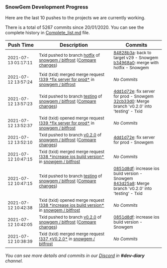 
### SnowGem Development Progress

Here are the last 10 pushes to the projects we are currently working.

There is a total of 5267 commits since 20/01/2020. You can see the complete history in
 [Complete_list.md](Complete_list.md) file.

| Push Time | Description | Commits |
| --- | --- | --- |
| <sub>2021-07-13 01:17:11</sub> | <sub>Txid pushed to branch [hotfix](https://gitlab.com/snowgem/bitfrost/commits/hotfix) of [snowgem / bitfrost](https://gitlab.com/snowgem/bitfrost) ([Compare changes](https://gitlab.com/snowgem/bitfrost/compare/a4aac6dfbc3b64be8757a449003a1738bc55d8f2...b34968a0a5ff6beaae1beb56bb4ae35e614a5afe))</sub> | <sub>[84828b3a](https://gitlab.com/snowgem/bitfrost/-/commit/84828b3a031d8ca843e147f42112f51491c0bb7e): back to target v29 - Snowgem<br>[b34968a0](https://gitlab.com/snowgem/bitfrost/-/commit/b34968a0a5ff6beaae1beb56bb4ae35e614a5afe): merge with hotfix - Snowgem</sub> |
| <sub>2021-07-12 13:57:24</sub> | <sub>Txid (txid) merged merge request [\!339 \*fix server for prod\*](https://gitlab.com/snowgem/bitfrost/-/merge_requests/339) in [snowgem / bitfrost](https://gitlab.com/snowgem/bitfrost)</sub> | <sub>_No Commits_</sub> |
| <sub>2021-07-12 13:57:23</sub> | <sub>Txid pushed to branch [testing](https://gitlab.com/snowgem/bitfrost/commits/testing) of [snowgem / bitfrost](https://gitlab.com/snowgem/bitfrost) ([Compare changes](https://gitlab.com/snowgem/bitfrost/compare/843d25a85f9b3ed020e6185abf2269d498a69ca0...32cb33d04e0624c2e9b5cb36571358bd307abc42))</sub> | <sub>[4dd1d72e](https://gitlab.com/snowgem/bitfrost/-/commit/4dd1d72ecad1f79821d53515bc964630bfe72b9c): fix server for prod - Snowgem<br>[32cb33d0](https://gitlab.com/snowgem/bitfrost/-/commit/32cb33d04e0624c2e9b5cb36571358bd307abc42): Merge branch 'v0.2.0' into 'testing' - Txid</sub> |
| <sub>2021-07-12 13:52:37</sub> | <sub>Txid (txid) opened merge request [\!339 \*fix server for prod\*](https://gitlab.com/snowgem/bitfrost/-/merge_requests/339) in [snowgem / bitfrost](https://gitlab.com/snowgem/bitfrost)</sub> | <sub>_No Commits_</sub> |
| <sub>2021-07-12 13:52:10</sub> | <sub>Txid pushed to branch [v0\.2\.0](https://gitlab.com/snowgem/bitfrost/commits/v0.2.0) of [snowgem / bitfrost](https://gitlab.com/snowgem/bitfrost) ([Compare changes](https://gitlab.com/snowgem/bitfrost/compare/0851d8dfce45d91126bf80cf0295b4524cfe22a5...4dd1d72ecad1f79821d53515bc964630bfe72b9c))</sub> | <sub>[4dd1d72e](https://gitlab.com/snowgem/bitfrost/-/commit/4dd1d72ecad1f79821d53515bc964630bfe72b9c): fix server for prod - Snowgem</sub> |
| <sub>2021-07-12 10:47:15</sub> | <sub>Txid (txid) merged merge request [\!338 \*increase ios build version\*](https://gitlab.com/snowgem/bitfrost/-/merge_requests/338) in [snowgem / bitfrost](https://gitlab.com/snowgem/bitfrost)</sub> | <sub>_No Commits_</sub> |
| <sub>2021-07-12 10:47:15</sub> | <sub>Txid pushed to branch [testing](https://gitlab.com/snowgem/bitfrost/commits/testing) of [snowgem / bitfrost](https://gitlab.com/snowgem/bitfrost) ([Compare changes](https://gitlab.com/snowgem/bitfrost/compare/074b898e45793ce5f2fc22e90d29db74f7ae43ba...843d25a85f9b3ed020e6185abf2269d498a69ca0))</sub> | <sub>[0851d8df](https://gitlab.com/snowgem/bitfrost/-/commit/0851d8dfce45d91126bf80cf0295b4524cfe22a5): increase ios build version - Snowgem<br>[843d25a8](https://gitlab.com/snowgem/bitfrost/-/commit/843d25a85f9b3ed020e6185abf2269d498a69ca0): Merge branch 'v0.2.0' into 'testing' - Txid</sub> |
| <sub>2021-07-12 10:42:38</sub> | <sub>Txid (txid) opened merge request [\!338 \*increase ios build version\*](https://gitlab.com/snowgem/bitfrost/-/merge_requests/338) in [snowgem / bitfrost](https://gitlab.com/snowgem/bitfrost)</sub> | <sub>_No Commits_</sub> |
| <sub>2021-07-12 10:42:05</sub> | <sub>Txid pushed to branch [v0\.2\.0](https://gitlab.com/snowgem/bitfrost/commits/v0.2.0) of [snowgem / bitfrost](https://gitlab.com/snowgem/bitfrost) ([Compare changes](https://gitlab.com/snowgem/bitfrost/compare/3c1daec5e5032a16d93009a7b027c3c07ed09256...0851d8dfce45d91126bf80cf0295b4524cfe22a5))</sub> | <sub>[0851d8df](https://gitlab.com/snowgem/bitfrost/-/commit/0851d8dfce45d91126bf80cf0295b4524cfe22a5): increase ios build version - Snowgem</sub> |
| <sub>2021-07-12 10:38:39</sub> | <sub>Txid (txid) merged merge request [\!337 \*V0\.2\.0\*](https://gitlab.com/snowgem/bitfrost/-/merge_requests/337) in [snowgem / bitfrost](https://gitlab.com/snowgem/bitfrost)</sub> | <sub>_No Commits_</sub> |

_You can see more details and commits in our [Discord](https://discord.gg/zumGnbg) in **#dev-diary** channel._
